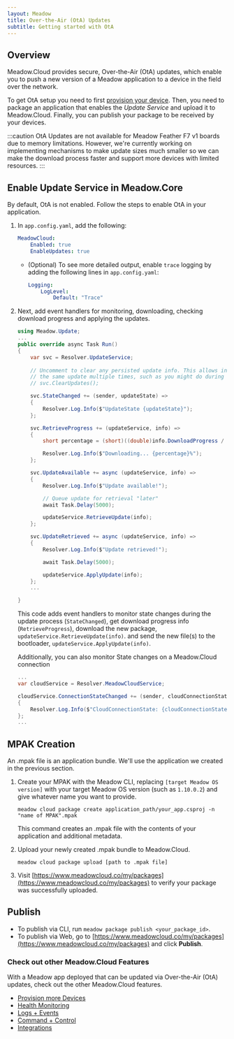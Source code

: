 ```yaml
---
layout: Meadow
title: Over-the-Air (OtA) Updates
subtitle: Getting started with OtA
---
```


## Overview

Meadow.Cloud provides secure, Over-the-Air (OtA) updates, which enable you to push a new version of a Meadow application to a device in the field over the network.

To get OtA setup you need to first [provision your device](/Meadow/Meadow.Cloud/Device_Provisioning/). Then, you need to package an application that enables the _Update Service_ and upload it to Meadow.Cloud. Finally, you can publish your package to be received by your devices.

:::caution
OtA Updates are not available for Meadow Feather F7 v1 boards due to memory limitations. However, we're currently working on implementing mechanisms to make update sizes much smaller so we can make the download process faster and support more devices with limited resources.
:::

## Enable Update Service in Meadow.Core

By default, OtA is not enabled. Follow the steps to enable OtA in your application.

1. In `app.config.yaml`, add the following:

    ```yaml
    MeadowCloud:
        Enabled: true
        EnableUpdates: true
    ```

    * (Optional) To see more detailed output, enable `trace` logging by adding the following lines in `app.config.yaml`:

        ```yaml
        Logging:
            LogLevel:
                Default: "Trace"
        ```

1. Next, add event handlers for monitoring, downloading, checking download progress and applying the updates.

    ```csharp
    using Meadow.Update;
    ...
    public override async Task Run()
    {
        var svc = Resolver.UpdateService;
        
        // Uncomment to clear any persisted update info. This allows installing 
        // the same update multiple times, such as you might do during development.
        // svc.ClearUpdates();

        svc.StateChanged += (sender, updateState) =>
        {
            Resolver.Log.Info($"UpdateState {updateState}");
        };

        svc.RetrieveProgress += (updateService, info) =>
        {
            short percentage = (short)((double)info.DownloadProgress / info.FileSize * 100);

            Resolver.Log.Info($"Downloading... {percentage}%");
        };

        svc.UpdateAvailable += async (updateService, info) =>
        {
            Resolver.Log.Info($"Update available!");

            // Queue update for retrieval "later"
            await Task.Delay(5000);

            updateService.RetrieveUpdate(info);
        };

        svc.UpdateRetrieved += async (updateService, info) =>
        {
            Resolver.Log.Info($"Update retrieved!");

            await Task.Delay(5000);

            updateService.ApplyUpdate(info);
        };
        ...

    }
    ```

    This code adds event handlers to monitor state changes during the update process (`StateChanged`), get download progress info (`RetrieveProgress`), download the new package, `updateService.RetrieveUpdate(info)`. and send the new file(s) to the bootloader, `updateService.ApplyUpdate(info)`.

    Additionally, you can also monitor State changes on a Meadow.Cloud connection

    ```csharp
    ...
    var cloudService = Resolver.MeadowCloudService;

    cloudService.ConnectionStateChanged += (sender, cloudConnectionState) =>
    {
        Resolver.Log.Info($"CloudConnectionState: {cloudConnectionState}");
    };
    ...
    ```

## MPAK Creation

An .mpak file is an application bundle. We'll use the application we created in the previous section.

1. Create your MPAK with the Meadow CLI, replacing `[target Meadow OS version]` with your target Meadow OS version (such as `1.10.0.2`) and give whatever name you want to provide.

    ```console
    meadow cloud package create application_path/your_app.csproj -n "name of MPAK".mpak
    ```

    This command creates an .mpak file with the contents of your application and additional metadata.
1. Upload your newly created .mpak bundle to Meadow.Cloud.

    ```console
    meadow cloud package upload [path to .mpak file]
    ```

1. Visit [https://www.meadowcloud.co/my/packages](https://www.meadowcloud.co/my/packages) to verify your package was successfully uploaded.

## Publish

* To publish via CLI, run `meadow package publish <your_package_id>`.
* To publish via Web, go to [https://www.meadowcloud.co/my/packages](https://www.meadowcloud.co/my/packages) and click **Publish**.

### Check out other Meadow.Cloud Features

With a Meadow app deployed that can be updated via Over-the-Air (OtA) updates, check out the other Meadow.Cloud features.

* [Provision more Devices](../Device_Provisioning/)
* [Health Monitoring](../Health_Monitoring/)
* [Logs + Events](../Logs_Events/)
* [Command + Control](../Command_Control/)
* [Integrations](../Integrations/)
